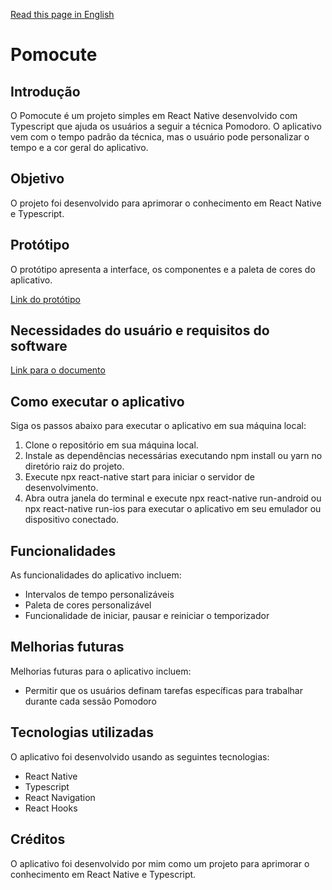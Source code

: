 [Read this page in English](https://github.com/0317IL/Pomocute/blob/master/README.md)

# Pomocute

## Introdução

O Pomocute é um projeto simples em React Native desenvolvido com Typescript que ajuda os usuários a seguir a técnica Pomodoro. O aplicativo vem com o tempo padrão da técnica, mas o usuário pode personalizar o tempo e a cor geral do aplicativo.

## Objetivo

O projeto foi desenvolvido para aprimorar o conhecimento em React Native e Typescript.

## Protótipo

O protótipo apresenta a interface, os componentes e a paleta de cores do aplicativo.

[Link do protótipo](https://www.figma.com/file/Z1sibEdllMCY8VdhwJRBbP/Pomocute?type=design&node-id=0%3A1&mode=design&t=pCrg2okKozaDqSlA-1)

## Necessidades do usuário e requisitos do software
[Link para o documento](https://drive.google.com/file/d/16-7RF1g7K0XVfns5gybkrTUmNJ-AiuvT/view?usp=sharing)


## Como executar o aplicativo

Siga os passos abaixo para executar o aplicativo em sua máquina local:

1. Clone o repositório em sua máquina local.
2. Instale as dependências necessárias executando npm install ou yarn no diretório raiz do projeto.
3. Execute npx react-native start para iniciar o servidor de desenvolvimento.
4. Abra outra janela do terminal e execute npx react-native run-android ou npx react-native run-ios para executar o aplicativo em seu emulador ou dispositivo conectado.

## Funcionalidades

As funcionalidades do aplicativo incluem:

- Intervalos de tempo personalizáveis
- Paleta de cores personalizável
- Funcionalidade de iniciar, pausar e reiniciar o temporizador

## Melhorias futuras

Melhorias futuras para o aplicativo incluem:

- Permitir que os usuários definam tarefas específicas para trabalhar durante cada sessão Pomodoro

## Tecnologias utilizadas

O aplicativo foi desenvolvido usando as seguintes tecnologias:

- React Native
- Typescript
- React Navigation
- React Hooks

## Créditos

O aplicativo foi desenvolvido por mim como um projeto para aprimorar o conhecimento em React Native e Typescript.
